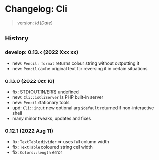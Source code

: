 # Changelog: Cli

> version: $Id$ ($Date$)

## History

### develop: 0.13.x (2022 Xxx xx)

 - new: `Pencil::format` returns colour string without outputting it
 - new: `Pencil` cache original text for reversing it in certain situations

### 0.13.0 (2022 Oct 10)

 - fix: STD(OUT/IN/ERR) undefined
 - new: `Cli::isCliServer` Is PHP built-in server
 - new: `Pencil` stationary tools
 - upd: `Cli::input` new optional arg `$default` returned if non-interactive shell
 - many minor tweaks, updates and fixes

### 0.12.1 (2022 Aug 11)

 - fix: `TextTable` `divider` => uses full column width
 - fix: `TextTable` coloured string cell width
 - fix: `Colors::length` error
